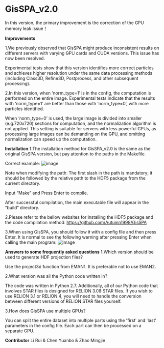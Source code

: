 # GisSPA_v2.0
In this version, the primary improvement is the correction of the GPU memory leak issue！





******Improvements******

  1.We previously observed that GisSPA might produce inconsistent results on different servers with varying GPU cards and CUDA versions. This issue has now been resolved.
  
  Experimental tests show that this version identifies more correct particles and achieves higher resolution under the same data processing methods (including Class3D, Refine3D, Postprocess, and other subsequent processing).

  2.In this version, when ‘norm_type=1’ is in the config, the computation is performed on the entire image. Experimental tests indicate that the results with ‘norm_type=1’ are better than those with ‘norm_type=0’, with more particles identified.
  
  When ‘norm_type=0’ is used, the large image is divided into smaller (e.g.720x720) sections for computation, and the normalization algorithm is not applied. This setting is suitable for servers with less powerful GPUs, as processing large images can be demanding on the GPU, and omitting normalization can speed up the computation.





******Installation******
  1.The installation method for GisSPA_v2.0 is the same as the original GisSPA version, but pay attention to the paths in the Makefile.
  
  Correct example:
![image](https://github.com/user-attachments/assets/c82f60c2-c2c9-4652-b031-9792b59fd045)

  Note when modifying the path: The first slash in the path is mandatory; it should be followed by the relative path to the HDF5 package from the current directory.
  
  Input “Make” and Press Enter to compile.
  
  After successful compilation, the main executable file will appear in the “build” directory.

  2.Please refer to the bellow websites for installing the HDF5 package and the code compilation method:
https://github.com/Autumn1998/GisSPA

  3.When using GisSPA, you should follow it with a config file and then press Enter. It is normal to see the following warning after pressing Enter when calling the main program:
  ![image](https://github.com/user-attachments/assets/29de23dc-e80e-4149-9204-7240763af452)





******Answers to some frequently asked questions******
  1.Which version should be used to generate HDF projection files?
  
  Use the project3d function from EMAN1. It is preferable not to use EMAN2.

  2.What version was all the Python code written in?
  
  The code was written in Python 2.7. Additionally, all of our Python code that involves STAR files is designed for RELION 3.08 STAR files. If you wish to use RELION 3.1 or RELION 4, you will need to handle the conversion between different versions of RELION STAR files yourself.

  3.How does GisSPA use multiple GPUs?
  
  You can split the entire dataset into multiple parts using the 'first' and 'last' parameters in the config file. Each part can then be processed on a separate GPU.





******Contributor******
Li Rui & Chen Yuanbo & Zhao Mingjie
